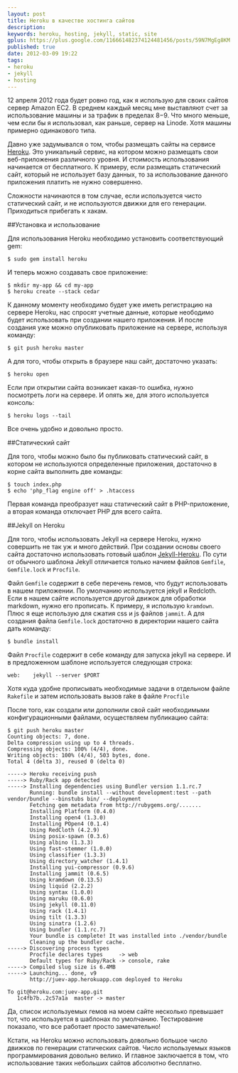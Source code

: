 ```yaml
---
layout: post
title: Heroku в качестве хостинга сайтов
description: 
keywords: heroku, hosting, jekyll, static, site
gplus: https://plus.google.com/116661482374124481456/posts/59N7MgEg8KM
published: true
date: 2012-03-09 19:22
tags:
- heroku
- jekyll
- hosting
---
```


12 апреля 2012 года будет ровно год, как я использую для своих сайтов сервер Amazon EC2. В среднем каждый месяц мне выставляют счет за использование машины и за трафик в пределах $8-$9. Что много меньше, чем если бы я использовал, как раньше, сервер на Linode. Хотя машины примерно одинакового типа.

Давно уже задумывался о том, чтобы размещать сайты на сервисе [Heroku](http://www.heroku.com "Heroku"). Это уникальный сервис, на котором можно размещать свои веб-приложения различного уровня. И стоимость использования начинается от бесплатного. К примеру, если размещать статический сайт, который не использует базу данных, то за использование данного приложения платить не нужно совершенно.

Сложности начинаются в том случае, если используется чисто статический сайт, и не используются движки для его генерации. Приходиться прибегать к хакам.

##Установка и использование

Для использования Heroku необходимо установить соответствующий gem:

	$ sudo gem install heroku

И теперь можно создавать свое приложение:

	$ mkdir my-app && cd my-app
	$ heroku create --stack cedar

К данному моменту необходимо будет уже иметь регистрацию на сервере Heroku, нас спросят учетные данные, которые неободимо будет использовать при создании нашего приложения. И после создания уже можно опубликовать приложение на сервере, используя команду:

	$ git push heroku master

А для того, чтобы открыть в браузере наш сайт, достаточно указать:

	$ heroku open

Если при открытии сайта возникает какая-то ошибка, нужно посмотреть логи на сервере. И опять же, для этого используется консоль:

	$ heroku logs --tail

Все очень удобно и довольно просто.

##Статический сайт

Для того, чтобы можно было бы публиковать статический сайт, в котором не используются определенные приложения, достаточно в корне сайта выполнить две команды:

	$ touch index.php
	$ echo 'php_flag engine off' > .htaccess

Первая команда преобразует наш статический сайт в PHP-приложение, а вторая команда отключает PHP для всего сайта.

##Jekyll on Heroku

Для того, чтобы использовать Jekyll на сервере Heroku, нужно совершить не так уж и много действий. При создании основы своего сайта достаточно использовать готовый шаблон [Jekyll-Heroku](https://github.com/markpundsack/jekyll-heroku "Jekyll-Heroku"). По сути от обычного шаблона Jekyll отличается только начием файлов `Gemfile`, `Gemfile.lock` и `Procfile`.

Файл `Gemfile` содержит в себе перечень гемов, что будут использовать в нашем приложении. По умолчанию используется jekyll и Redcloth. Если в нашем сайте используется другой движок для обработки markdown, нужно его прописать. К примеру, я использую `kramdown`. Плюс я еще использую для сжатия css и js файлов `jammit`. А для создания файла `Gemfile.lock` достаточно в директории нашего сайта дать команду:

	$ bundle install

Файл `Procfile` содержит в себе команду для запуска jekyll на сервере. И в предложенном шаблоне используется следующая строка:

	web:	jekyll --server $PORT
		
Хотя куда удобне прописывать необходимые задачи в отдельном файле `Rakefile` и затем использовать вызов rake в файле `Procfile`

После того, как создали или дополнили свой сайт необходимыми конфигурационными файлами, осуществляем публикацию сайта:

	$ git push heroku master
	Counting objects: 7, done.
	Delta compression using up to 4 threads.
	Compressing objects: 100% (4/4), done.
	Writing objects: 100% (4/4), 503 bytes, done.
	Total 4 (delta 3), reused 0 (delta 0)

	-----> Heroku receiving push
	-----> Ruby/Rack app detected
	-----> Installing dependencies using Bundler version 1.1.rc.7
	       Running: bundle install --without development:test --path vendor/bundle --binstubs bin/ --deployment
	       Fetching gem metadata from http://rubygems.org/.......
	       Installing Platform (0.4.0)
	       Installing open4 (1.3.0)
	       Installing POpen4 (0.1.4)
	       Using RedCloth (4.2.9)
	       Using posix-spawn (0.3.6)
	       Using albino (1.3.3)
	       Using fast-stemmer (1.0.0)
	       Using classifier (1.3.3)
	       Using directory_watcher (1.4.1)
	       Installing yui-compressor (0.9.6)
	       Installing jammit (0.6.5)
	       Using kramdown (0.13.5)
	       Using liquid (2.2.2)
	       Using syntax (1.0.0)
	       Using maruku (0.6.0)
	       Using jekyll (0.11.0)
	       Using rack (1.4.1)
	       Using tilt (1.3.3)
	       Using sinatra (1.2.6)
	       Using bundler (1.1.rc.7)
	       Your bundle is complete! It was installed into ./vendor/bundle
	       Cleaning up the bundler cache.
	-----> Discovering process types
	       Procfile declares types     -> web
	       Default types for Ruby/Rack -> console, rake
	-----> Compiled slug size is 6.4MB
	-----> Launching... done, v9
	       http://juev-app.herokuapp.com deployed to Heroku

	To git@heroku.com:juev-app.git
	   1c4fb7b..2c57a1a  master -> master

Да, список используемых гемов на моем сайте несколько превышает тот, что используется в шаблонах по умолчанию. Тестирование показало, что все работает просто замечательно!

Кстати, на Heroku можно использовать довольно большое число движков по генерации статических сайтов. Число используемых языков программирования довольно велико. И главное заключается в том, что использование таких небольших сайтов абсолютно бесплатно.